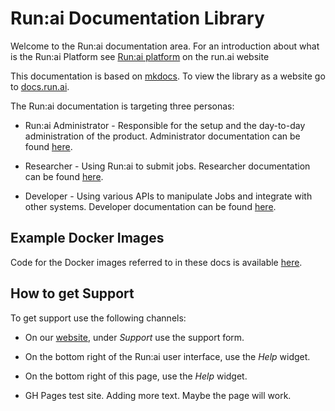 # Run:ai Documentation Library

Welcome to the Run:ai documentation area. For an introduction about what is the Run:ai Platform see [Run:ai platform](https://www.run.ai/platform/) on the run.ai website

This documentation is based on [mkdocs](https://www.mkdocs.org/). To view the library as a website go to [docs.run.ai](https://docs.run.ai). 


The Run:ai documentation is targeting three personas:

* Run:ai Administrator - Responsible for the setup and the day-to-day administration of the product. Administrator documentation can be found [here](docs/admin/overview-administrator.md).

* Researcher - Using Run:ai to submit jobs. Researcher documentation can be found [here](docs/Researcher/overview-researcher.md).

* Developer - Using various APIs to manipulate Jobs and integrate with other systems. Developer documentation can be found [here](docs/developer/overview-developer.md).

## Example Docker Images

Code for the Docker images referred to in these docs is available [here](https://github.com/run-ai/docs/tree/master/quickstart).


## How to get Support

To get support use the following channels:

* On our [website](https://run.ai), under _Support_ use the support form.

* On the bottom right of the Run:ai user interface, use the _Help_ widget.

* On the bottom right of this page, use the _Help_ widget.

* GH Pages test site. Adding more text. Maybe the page will work.
